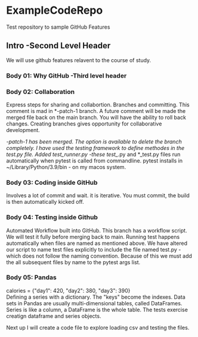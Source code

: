 # ExampleCodeRepo
Test repository to sample GitHub Features

## Intro -Second Level Header
We will use github features relavent to the course of study.
### Body 01:  Why GitHub -Third level header
### Body 02: Collaboration
Express steps for sharing and collabortion. 
Branches and committing.  This comment is mad in *-patch-1 branch.  A future comment will be made the merged file back on the main branch. You will have the ability to roll back changes. Creating branches gives opportunity for collaborative development. 

*-patch-1 has been merged.  The option  is available to delete the branch completely.  I have used the testing framework to define methodes in the test.py file.  Added test_runner.py -these test_*.py and *_test.py files run automatically when pytest is called from commandline.  pytest installs in ~/Library/Python/3.9/bin - on my macos system.
### Body 03: Coding inside GitHub
Involves a lot of commit and wait.  it is iterative.  You must commit, the build is then automatically kicked off.
### Body 04: Testing inside Github
Automated Workflow built into GitHub.  This branch has a workflow script.  We will test it fully before merging back to main. Running test happens automatically when files are named as mentioned above.  We have altered our script to name test files explicitly to include the file  named test.py -which does not follow the naming convention.  Because of this we must add the all subsequent files by name to the pytest args list.
### Body 05: Pandas
calories = {"day1": 420, "day2": 380, "day3": 390}  
Defining a series with a dictionary.  The "keys" become the indexes.
Data sets in Pandas are usually multi-dimensional tables, called DataFrames.
Series is like a column, a DataFrame is the whole table. The tests exercise creatign dataframe and series objects.

Next up I will create a code file to explore loading csv and testing the files.
